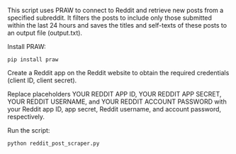 This script uses PRAW to connect to Reddit and retrieve new posts from a specified subreddit. It filters the posts to include only those submitted within the last 24 hours and saves the titles and self-texts of these posts to an output file (output.txt).

Install PRAW:

``pip install praw``

Create a Reddit app on the Reddit website to obtain the required credentials (client ID, client secret). 

Replace placeholders YOUR REDDIT APP ID, YOUR REDDIT APP SECRET, YOUR REDDIT USERNAME, and YOUR REDDIT ACCOUNT PASSWORD with your Reddit app ID, app secret, Reddit username, and account password, respectively.

Run the script:

``python reddit_post_scraper.py``
